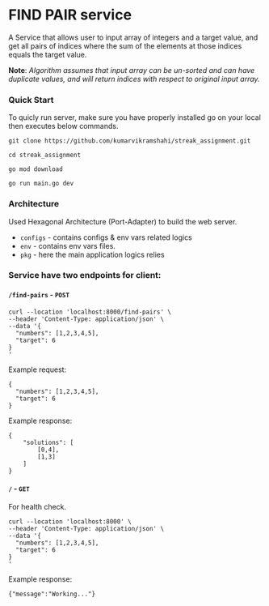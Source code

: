# FIND PAIR service
A Service that allows user to input array of integers and a target value, and get all pairs of indices where the sum of the elements at those indices equals the target value.

**Note**: *Algorithm assumes that input array can be un-sorted and can have duplicate values, and will return indices with respect to original input array.*

### Quick Start
To quicly run server, make sure you have properly installed go on your local then executes below commands.

```
git clone https://github.com/kumarvikramshahi/streak_assignment.git
```

```
cd streak_assignment
```
```
go mod download
```
```
go run main.go dev
```

### Architecture
Used Hexagonal Architecture (Port-Adapter) to build the web server.

* `configs` - contains configs & env vars related logics
* `env` - contains env vars files.
* `pkg` - here the main application logics relies 



### Service have two endpoints for client:

#### `/find-pairs`  -  `POST`

```
curl --location 'localhost:8000/find-pairs' \
--header 'Content-Type: application/json' \
--data '{
  "numbers": [1,2,3,4,5],
  "target": 6
}
'
```
Example request:
```
{
  "numbers": [1,2,3,4,5],
  "target": 6
}
```
Example response:
```
{
    "solutions": [
        [0,4],
        [1,3]
    ]
}
```

#### `/` - `GET`
For health check.
```
curl --location 'localhost:8000' \
--header 'Content-Type: application/json' \
--data '{
  "numbers": [1,2,3,4,5],
  "target": 6
}
'
```
Example response:
```
{"message":"Working..."}
```

